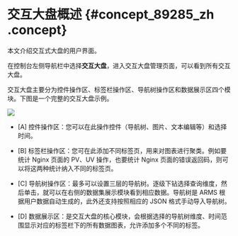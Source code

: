 # 交互大盘概述 {#concept_89285_zh .concept}

本文介绍交互式大盘的用户界面。

在控制台左侧导航栏中选择**交互大盘**，进入交互大盘管理页面，可以看到所有交互大盘。

交互大盘主要分为控件操作区、标签栏操作区、导航树操作区和数据展示区四个模块。下图是一个完整的交互大盘示例。

![](http://static-aliyun-doc.oss-cn-hangzhou.aliyuncs.com/assets/img/152332/155489748743277_zh-CN.png)

-   \[A\] 控件操作区：您可以在此操作控件（导航树、图片、文本编辑等）和选择时间。

-   \[B\] 标签栏操作区：您可在此添加不同标签页，用来对图表进行聚类。例如要统计 Nginx 页面的 PV、UV 操作，也要统计 Nginx 页面的错误返回码，则可以将这两种统计纳入不同的标签页。

-   \[C\] 导航树操作区：最多可以设置三层的导航树。逐级下钻选择查询维度，然后单击，就可以在右侧的数据集展示模块看到相应数据。导航树是 ARMS 根据用户数据自动生成的，此外还支持按照相应的 JSON 格式手动导入导航树。

-   \[D\] 数据展示区：是交互大盘的核心模块，会根据选择的导航树维度、时间范围显示对应的标签栏下的所有数据图表，允许添加多个不同的标签。


